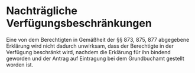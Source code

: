 # Nachträgliche Verfügungsbeschränkungen

Eine von dem Berechtigten in Gemäßheit der §§ 873, 875, 877 abgegebene Erklärung wird nicht dadurch unwirksam, dass der Berechtigte in der Verfügung beschränkt wird, nachdem die Erklärung für ihn bindend geworden und der Antrag auf Eintragung bei dem Grundbuchamt gestellt worden ist. 

